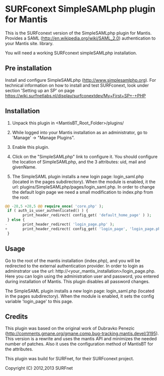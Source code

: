# SURFconext SimpleSAMLphp plugin for Mantis

This is the SURFconext version of the SimpleSAMLphp plugin for
Mantis. Provides a SAML (http://en.wikipedia.org/wiki/SAML_2.0)
authentication to your Mantis site.
library.

You will need a working SURFconext simpleSAMLphp installation.

## Pre installation

Install and configure SimpleSAMLphp
(http://www.simplesamlphp.org). For technical information on how to
install and test SURFconext, look under section 'Setting up an SP' on
page
https://wiki.surfnetlabs.nl/display/surfconextdev/My+First+SP+-+PHP


## Installation
 1. Unpack this plugin in <MantisBT_Root_Folder>/plugins/

 2. While logged into your Mantis installation as an administrator, go to
    'Manage' -> "Manage Plugins".

 3. Enable this plugin.

 4. Click on the "SimpleSAMLphp" link to configure it. You should
    configure the location of SimpleSAMLphp, and the 3 attributes:
    uid, mail and givenName.

 5. The SimpleSAML plugin installs a new login page: login_saml.php
    (located in the pages subdirectory). When the module is enabled,
    it the url: plugins/SimpleSAMLphp/pages/login_saml.php. In order
    to change the default login page we need a small modification to
    index.php from the root:

```php
@@ -28,5 +28,5 @@ require_once( 'core.php' );
 if ( auth_is_user_authenticated() ) {
        print_header_redirect( config_get( 'default_home_page' ) );
 } else {
-       print_header_redirect( 'login_page.php' );
+       print_header_redirect( config_get( 'login_page', 'login_page.php' ) );
 }

```

## Usage

Go to the root of the mantis installation (index.php), and you will be
redirected to the external authentication provider. In order to login
as adminstrator use the url:
http://<your_mantis_installation>/login_page.php. Here you can login
using the administration user and password, you entered during
installation of Mantis. This plugin disables all password changes.

The SimpleSAML plugin installs a new login page: login_saml.php
(located in the pages subdirectory). When the module is enabled, it
sets the config variable 'login_page' to this page.

## Credits

This plugin was based on the original work of Dubravko Penezic
(http://comments.gmane.org/gmane.comp.bug-tracking.mantis.devel/3195). This
version is a rewrite and uses the mantis API and minimizes the needed
number of patches. Also it uses the configuration method of MantisBT
for the attributes.

This plugin was build for SURFnet, for their SURFconext project.

Copyright (C) 2012,2013 SURFnet
